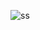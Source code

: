 ![ss](https://user-images.githubusercontent.com/89324014/135749076-286045eb-c5ce-403a-9f08-dc4bb7632669.png)
